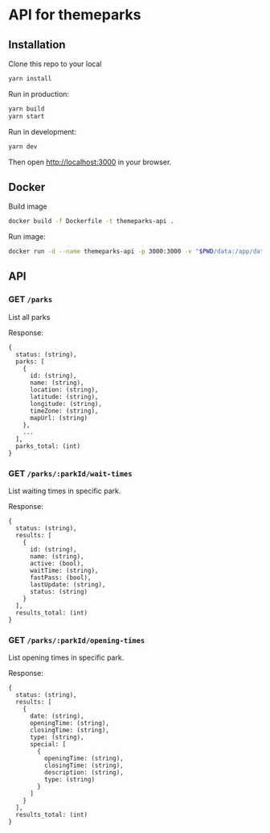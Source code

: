# API for themeparks

## Installation

Clone this repo to your local

```bash
yarn install
```

Run in production:

```bash
yarn build
yarn start
```

Run in development:

```bash
yarn dev
```

Then open [http://localhost:3000](http://localhost:3000) in your browser.

## Docker

Build image

```bash
docker build -f Dockerfile -t themeparks-api .
```

Run image:

```bash
docker run -d --name themeparks-api -p 3000:3000 -v "$PWD/data:/app/data" -t themeparks-api .
```

## API

### GET `/parks`

List all parks

Response:

```
{
  status: (string),
  parks: [
    {
      id: (string),
      name: (string),
      location: (string),
      latitude: (string),
      longitude: (string),
      timeZone: (string),
      mapUrl: (string)
    },
    ...
  ],
  parks_total: (int)
}
```

### GET `/parks/:parkId/wait-times`

List waiting times in specific park.

Response:

```
{
  status: (string),
  results: [
    {
      id: (string),
      name: (string),
      active: (bool),
      waitTime: (string),
      fastPass: (bool),
      lastUpdate: (string),
      status: (string)
    }
  ],
  results_total: (int)
}
```

### GET `/parks/:parkId/opening-times`

List opening times in specific park.

Response:

```
{
  status: (string),
  results: [
    {
      date: (string),
      openingTime: (string),
      closingTime: (string),
      type: (string),
      special: [
        {
          openingTime: (string),
          closingTime: (string),
          description: (string),
          type: (string)
        }
      ]
    }
  ],
  results_total: (int)
}
```
